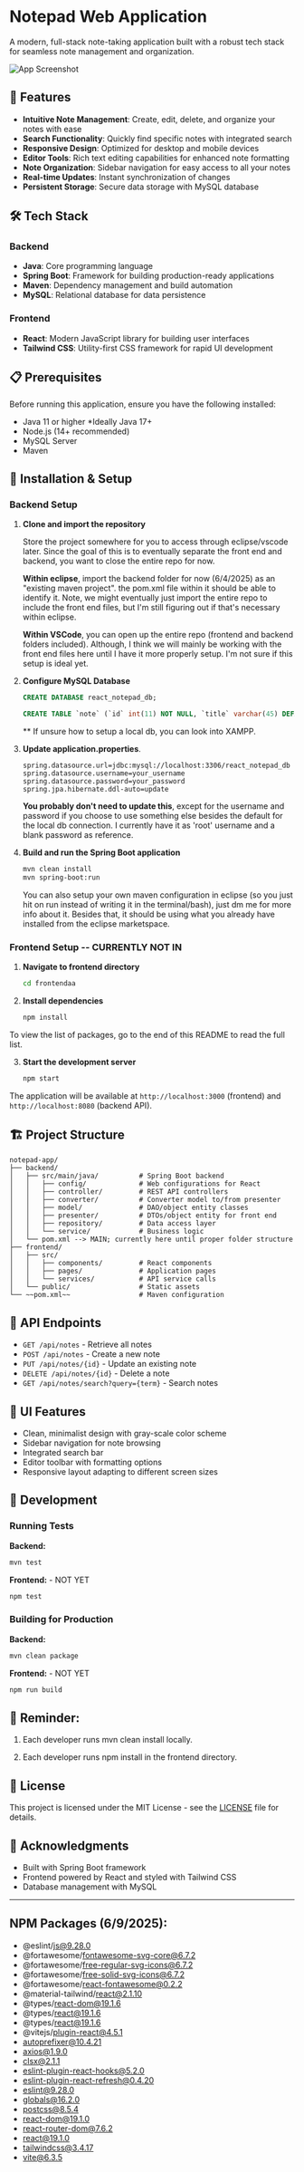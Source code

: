 # Notepad Web Application

A modern, full-stack note-taking application built with a robust tech stack for seamless note management and
organization.

![App Screenshot](frontend/src/assets/images/Notepad%20draft.png)

## 🚀 Features

- **Intuitive Note Management**: Create, edit, delete, and organize your notes with ease
- **Search Functionality**: Quickly find specific notes with integrated search
- **Responsive Design**: Optimized for desktop and mobile devices
- **Editor Tools**: Rich text editing capabilities for enhanced note formatting
- **Note Organization**: Sidebar navigation for easy access to all your notes
- **Real-time Updates**: Instant synchronization of changes
- **Persistent Storage**: Secure data storage with MySQL database

## 🛠️ Tech Stack

### Backend

- **Java**: Core programming language
- **Spring Boot**: Framework for building production-ready applications
- **Maven**: Dependency management and build automation
- **MySQL**: Relational database for data persistence

### Frontend

- **React**: Modern JavaScript library for building user interfaces
- **Tailwind CSS**: Utility-first CSS framework for rapid UI development

## 📋 Prerequisites

Before running this application, ensure you have the following installed:

- Java 11 or higher *Ideally Java 17+
- Node.js (14+ recommended)
- MySQL Server
- Maven

## 🔧 Installation & Setup

### Backend Setup

1. **Clone and import the repository**

   Store the project somewhere for you to access through eclipse/vscode later. Since the goal of this is to eventually
   separate the front end and backend, you want to close the entire repo for now.

   **Within eclipse**, import the backend folder for now (6/4/2025) as an "existing maven project". the pom.xml file
   within it should be able to identify it. Note, we might eventually just import the entire repo to include the front
   end files, but I'm still figuring out if that's necessary within eclipse.

   **Within VSCode**, you can open up the entire repo (frontend and backend folders included). Although, I think we will
   mainly be working with the front end files here until I have it more properly setup. I'm not sure if this setup is
   ideal yet.


2. **Configure MySQL Database**
   ```sql
   CREATE DATABASE react_notepad_db;

   CREATE TABLE `note` (`id` int(11) NOT NULL, `title` varchar(45) DEFAULT NULL, `content` varchar(45) DEFAULT NULL, `createdAt` datetime NOT NULL, `updatedAt` datetime NOT NULL, PRIMARY KEY (`id`)) ENGINE=InnoDB DEFAULT CHARSET=utf8mb4 COLLATE=utf8mb4_general_ci;
   ```
   ** If unsure how to setup a local db, you can look into XAMPP.

3. **Update application.properties**.
   ```properties
   spring.datasource.url=jdbc:mysql://localhost:3306/react_notepad_db
   spring.datasource.username=your_username
   spring.datasource.password=your_password
   spring.jpa.hibernate.ddl-auto=update
   ```
   **You probably don't need to update this**, except for the username and password if you choose to use something else
   besides the default for the local db connection. I currently have it as 'root' username and a blank password as
   reference.


4. **Build and run the Spring Boot application**
   ```bash
   mvn clean install
   mvn spring-boot:run
   ```
   You can also setup your own maven configuration in eclipse (so you just hit on run instead of writing it in the
   terminal/bash), just dm me for more info about it. Besides that, it should be using what you already have installed
   from the eclipse marketspace.

### Frontend Setup -- CURRENTLY NOT IN

1. **Navigate to frontend directory**
   ```bash
   cd frontendaa
   ```

2. **Install dependencies**
   ```bash
   npm install
   ```
To view the list of packages, go to the end of this README to read the full list.


3. **Start the development server**
   ```bash
   npm start
   ```

The application will be available at `http://localhost:3000` (frontend) and `http://localhost:8080` (backend API).

## 🏗️ Project Structure

```
notepad-app/
├── backend/
│   ├── src/main/java/          # Spring Boot backend
│   │   ├── config/             # Web configurations for React
│   │   ├── controller/         # REST API controllers
│   │   ├── converter/          # Converter model to/from presenter
│   │   ├── model/              # DAO/object entity classes
│   │   ├── presenter/          # DTOs/object entity for front end
│   │   ├── repository/         # Data access layer
│   │   └── service/            # Business logic
│   └── pom.xml --> MAIN; currently here until proper folder structure
├── frontend/
│   ├── src/
│   │   ├── components/         # React components
│   │   ├── pages/              # Application pages
│   │   └── services/           # API service calls
│   └── public/                 # Static assets
└── ~~pom.xml~~                 # Maven configuration 
```

## 🔗 API Endpoints

- `GET /api/notes` - Retrieve all notes
- `POST /api/notes` - Create a new note
- `PUT /api/notes/{id}` - Update an existing note
- `DELETE /api/notes/{id}` - Delete a note
- `GET /api/notes/search?query={term}` - Search notes

## 🎨 UI Features

- Clean, minimalist design with gray-scale color scheme
- Sidebar navigation for note browsing
- Integrated search bar
- Editor toolbar with formatting options
- Responsive layout adapting to different screen sizes

## 🚦 Development

### Running Tests

**Backend:**

```bash
mvn test
```

**Frontend:** - NOT YET

```bash
npm test
```

### Building for Production

**Backend:**

```bash
mvn clean package
```

**Frontend:** - NOT YET

```bash
npm run build
```

## 📝 Reminder:

1. Each developer runs mvn clean install locally.

2. Each developer runs npm install in the frontend directory.

## 📝 License

This project is licensed under the MIT License - see the [LICENSE](LICENSE) file for details.

## 🙏 Acknowledgments

- Built with Spring Boot framework
- Frontend powered by React and styled with Tailwind CSS
- Database management with MySQL

----

## NPM Packages (6/9/2025):
- @eslint/js@9.28.0
- @fortawesome/fontawesome-svg-core@6.7.2
- @fortawesome/free-regular-svg-icons@6.7.2
- @fortawesome/free-solid-svg-icons@6.7.2
- @fortawesome/react-fontawesome@0.2.2
- @material-tailwind/react@2.1.10
- @types/react-dom@19.1.6
- @types/react@19.1.6
- @types/react@19.1.6
- @vitejs/plugin-react@4.5.1
- autoprefixer@10.4.21
- axios@1.9.0
- clsx@2.1.1
- eslint-plugin-react-hooks@5.2.0
- eslint-plugin-react-refresh@0.4.20
- eslint@9.28.0
- globals@16.2.0
- postcss@8.5.4
- react-dom@19.1.0
- react-router-dom@7.6.2
- react@19.1.0
- tailwindcss@3.4.17
- vite@6.3.5
